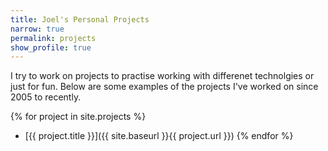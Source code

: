 ```yaml
---
title: Joel's Personal Projects
narrow: true
permalink: projects
show_profile: true
---
```


I try to work on projects to practise working with differenet technolgies or just for fun. Below are some examples of the projects I've worked on since 2005 to recently.

{% for project in site.projects %}
- [{{ project.title }}]({{ site.baseurl }}{{ project.url }})
{% endfor %}
